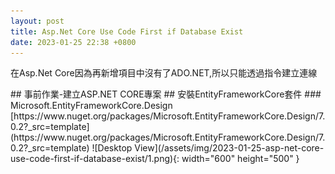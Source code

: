 ```yaml
---
layout: post
title: Asp.Net Core Use Code First if Database Exist
date: 2023-01-25 22:38 +0800
---
```

<p>在Asp.Net Core因為再新增項目中沒有了ADO.NET,所以只能透過指令建立連線</p>
## 事前作業-建立ASP.NET CORE專案
## 安裝EntityFrameworkCore套件
### Microsoft.EntityFrameworkCore.Design
 [https://www.nuget.org/packages/Microsoft.EntityFrameworkCore.Design/7.0.2?_src=template](https://www.nuget.org/packages/Microsoft.EntityFrameworkCore.Design/7.0.2?_src=template)
![Desktop View](/assets/img/2023-01-25-asp-net-core-use-code-first-if-database-exist/1.png){: width="600" height="500" }
 <script  type='text/javascript' src=''>

    NuGet\Install-Package Microsoft.EntityFrameworkCore.Design -Version 7.0.2


### Microsoft.EntityFrameworkCore.SqlServer
[https://www.nuget.org/packages/Microsoft.EntityFrameworkCore.SqlServer/7.0.2?_src=template](https://www.nuget.org/packages/Microsoft.EntityFrameworkCore.SqlServer/7.0.2?_src=template)
![Desktop View](/assets/img/2023-01-25-asp-net-core-use-code-first-if-database-exist/2.png){: width="600" height="500" }
 <script  type='text/javascript' src=''>

    NuGet\Install-Package Microsoft.EntityFrameworkCore.SqlServer -Version 7.0.2


### Microsoft.EntityFrameworkCore.Tools 
[https://www.nuget.org/packages/Microsoft.EntityFrameworkCore.Tools/7.0.2?_src=template](https://www.nuget.org/packages/Microsoft.EntityFrameworkCore.Tools/7.0.2?_src=template)
![Desktop View](/assets/img/2023-01-25-asp-net-core-use-code-first-if-database-exist/3.png){: width="600" height="500" }
 <script  type='text/javascript' src=''>

    NuGet\Install-Package Microsoft.EntityFrameworkCore.Tools -Version 7.0.2

 

## 使用指令建立
最簡單的指令如下  
![Desktop View](/assets/img/2023-01-25-asp-net-core-use-code-first-if-database-exist/4.png){: width="600" height="500" }
 <script  type='text/javascript' src=''>

    Scaffold-DbContext "Server=DESKTOP-LF7SA0P\SQLEXPRESS;Database=School;Trusted_Connection=True;TrustServerCertificate=true;MultipleActiveResultSets=true;User ID=sa;Password=aaa12345" Microsoft.EntityFrameworkCore.SqlServer -OutputDir Models -Force


### 指令說明
![Desktop View](/assets/img/2023-01-25-asp-net-core-use-code-first-if-database-exist/5.png){: width="600" height="500" }

<p></p>
<p></p>
<p></p>
